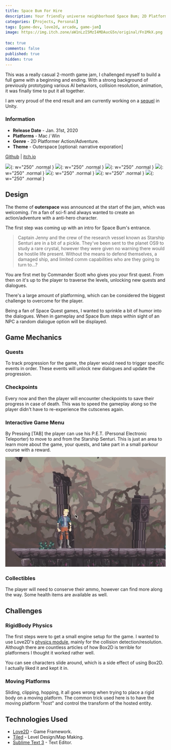 ```yaml
---
title: Space Bum For Hire
description: Your friendly universe neighborhood Space Bum; 2D Platformer Action/Adventure.
categories: [Projects, Personal]
tags: [game-dev, love2d, arcade, game-jam]
image: https://img.itch.zone/aW1nLzI5MzI4MDAucG5n/original/Fn1MkX.png

toc: true
comments: false
published: true
hidden: true
---
```


This was a really casual 2-month game jam, I challenged myself to build a full game with a beginning and ending.
With a strong background of previously prototyping various AI behaviors, collision resolution, animation, it was finally time to put it all together.

I am very proud of the end result and am currently working on a [sequel](/blog/sb2-devlog-1/) in Unity.

### Information
- **Release Date** - Jan. 31st, 2020
- **Platforms** - Mac / Win
- **Genre** - 2D Platformer Action/Adventure.
- **Theme** - Outerspace [optional: narrative exporation]

[Github](https://github.com/skrolikowski/space-bum-for-hire)
| [itch.io](https://skrolikowski.itch.io/space-bum-for-hire)


![](https://img.itch.zone/aW1nLzI5MzI5OTUucG5n/315x250%23c/L0oASQ.png){: w="250" .normal }
![](https://img.itch.zone/aW1hZ2UvNTU4ODA3LzI5MzI5MDUucG5n/794x1000/v4Ud2u.png){: w="250" .normal }
![](https://img.itch.zone/aW1hZ2UvNTU4ODA3LzI5MzI5MTYucG5n/794x1000/5o8r0f.png){: w="250" .normal }
![](https://img.itch.zone/aW1hZ2UvNTU4ODA3LzI5MzI5ODkucG5n/794x1000/JW%2Bd%2BV.png){: w="250" .normal }
![](https://img.itch.zone/aW1hZ2UvNTU4ODA3LzI5MzI5ODgucG5n/794x1000/270BT5.png){: w="250" .normal }
![](https://img.itch.zone/aW1hZ2UvNTU4ODA3LzI5MzMwMTkucG5n/794x1000/7Toqe2.png){: w="250" .normal }
![](https://img.itch.zone/aW1hZ2UvNTU4ODA3LzI5MzMwMTgucG5n/794x1000/Ir83%2Bl.png){: w="250" .normal }


## Design
The theme of **outerspace** was announced at the start of the jam, which was welcoming.
I'm a fan of sci-fi and always wanted to create an action/adventure with a anti-hero character.

The first step was coming up with an intro for Space Bum's entrance.

> Captain Jenny and the crew of the research vessel known as Starship Senturi are in a bit of a pickle. They've been sent to the planet OS9 to study a rare crystal, however they were given no warning there would be hostile life present. Without the means to defend themselves, a damaged ship, and limited comm capabilities who are they going to turn to...?

You are first met by Commander Scott who gives you your first quest.
From then on it's up to the player to traverse the levels, unlocking new quests and dialogues.

There's a large amount of platforming, which can be considered the biggest challenge to overcome for the player.

Being a fan of Space Quest games, I wanted to sprinkle a bit of humor into the dialogues.
When in gameplay and Space Bum steps within sight of an NPC a random dialogue option will be displayed.

## Game Mechanics

### Quests
To track progression for the game, the player would need to trigger specific events in order.
These events will unlock new dialogues and update the progression.

### Checkpoints
Every now and then the player will encounter checkpoints to save their progress in case of death.
This was to speed the gameplay along so the player didn't have to re-experience the cutscenes again.

### Interactive Game Menu
By Pressing [TAB] the player can use his P.E.T. (Personal Electronic Teleporter) to move to and from the Starship Senturi.
This is just an area to learn more about the game, your quests, and take part in a small parkour course with a reward.

![P.E.T.](/assets/img/projects/personal/SB4H-PET.gif)

### Collectibles
The player will need to conserve their ammo, however can find more along the way.
Some health items are available as well.

## Challenges

### RigidBody Physics
The first steps were to get a small engine setup for the game.
I wanted to use Love2D's [physics module](https://love2d.org/wiki/love.physics), mainly for the collision detection/resolution.
Although there are countless articles of how Box2D is terrible for platformers I thought it worked rather well.

You can see characters slide around, which is a side effect of using Box2D.
I actually liked it and kept it in.

### Moving Platforms
Sliding, clipping, hopping, it all goes wrong when trying to place a rigid body on a moving platform.
The common trick used here is to have the moving platform "host" and control the transform of the hosted entity.

## Technologies Used
- [Love2D](https://love2d.org/) - Game Framework.
- [Tiled](https://www.mapeditor.org/) - Level Design/Map Making.
- [Sublime Text 3](https://www.sublimetext.com/3) - Text Editor.